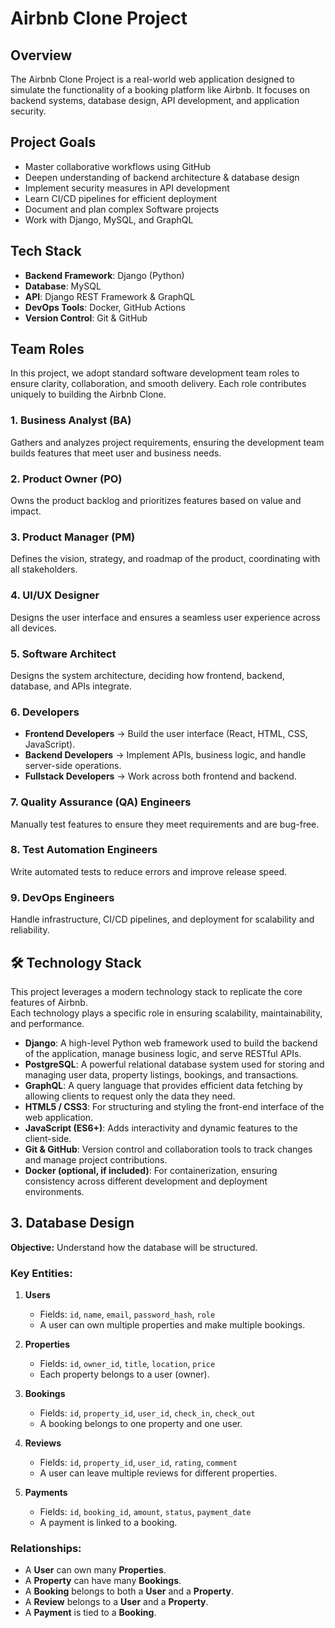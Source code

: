 # Airbnb Clone Project

## Overview
The Airbnb Clone Project is a real-world web application designed to simulate the functionality of a booking platform like Airbnb. It focuses on backend systems, database design, API development, and application security.

## Project Goals
- Master collaborative workflows using GitHub
- Deepen understanding of backend architecture & database design
- Implement security measures in API development
- Learn CI/CD pipelines for efficient deployment
- Document and plan complex Software projects
- Work with Django, MySQL, and GraphQL

## Tech Stack
- **Backend Framework**: Django (Python)
- **Database**: MySQL
- **API**: Django REST Framework & GraphQL
- **DevOps Tools**: Docker, GitHub Actions
- **Version Control**: Git & GitHub

## Team Roles  

In this project, we adopt standard software development team roles to ensure clarity, collaboration, and smooth delivery. Each role contributes uniquely to building the Airbnb Clone.  

### 1. Business Analyst (BA)  
Gathers and analyzes project requirements, ensuring the development team builds features that meet user and business needs.  

### 2. Product Owner (PO)  
Owns the product backlog and prioritizes features based on value and impact.  

### 3. Product Manager (PM)  
Defines the vision, strategy, and roadmap of the product, coordinating with all stakeholders.  

### 4. UI/UX Designer  
Designs the user interface and ensures a seamless user experience across all devices.  

### 5. Software Architect  
Designs the system architecture, deciding how frontend, backend, database, and APIs integrate.  

### 6. Developers  
- **Frontend Developers** → Build the user interface (React, HTML, CSS, JavaScript).  
- **Backend Developers** → Implement APIs, business logic, and handle server-side operations.  
- **Fullstack Developers** → Work across both frontend and backend.  

### 7. Quality Assurance (QA) Engineers  
Manually test features to ensure they meet requirements and are bug-free.  

### 8. Test Automation Engineers  
Write automated tests to reduce errors and improve release speed.  

### 9. DevOps Engineers  
Handle infrastructure, CI/CD pipelines, and deployment for scalability and reliability.  

## 🛠️ Technology Stack

This project leverages a modern technology stack to replicate the core features of Airbnb.  
Each technology plays a specific role in ensuring scalability, maintainability, and performance.  

- **Django**: A high-level Python web framework used to build the backend of the application, manage business logic, and serve RESTful APIs.  
- **PostgreSQL**: A powerful relational database system used for storing and managing user data, property listings, bookings, and transactions.  
- **GraphQL**: A query language that provides efficient data fetching by allowing clients to request only the data they need.  
- **HTML5 / CSS3**: For structuring and styling the front-end interface of the web application.  
- **JavaScript (ES6+)**: Adds interactivity and dynamic features to the client-side.  
- **Git & GitHub**: Version control and collaboration tools to track changes and manage project contributions.  
- **Docker (optional, if included)**: For containerization, ensuring consistency across different development and deployment environments.  

## 3. Database Design
**Objective:** Understand how the database will be structured.  

### Key Entities:
1. **Users**
   - Fields: `id`, `name`, `email`, `password_hash`, `role`
   - A user can own multiple properties and make multiple bookings.  

2. **Properties**
   - Fields: `id`, `owner_id`, `title`, `location`, `price`
   - Each property belongs to a user (owner).  

3. **Bookings**
   - Fields: `id`, `property_id`, `user_id`, `check_in`, `check_out`
   - A booking belongs to one property and one user.  

4. **Reviews**
   - Fields: `id`, `property_id`, `user_id`, `rating`, `comment`
   - A user can leave multiple reviews for different properties.  

5. **Payments**
   - Fields: `id`, `booking_id`, `amount`, `status`, `payment_date`
   - A payment is linked to a booking.  

### Relationships:
- A **User** can own many **Properties**.  
- A **Property** can have many **Bookings**.  
- A **Booking** belongs to both a **User** and a **Property**.  
- A **Review** belongs to a **User** and a **Property**.  
- A **Payment** is tied to a **Booking**.  